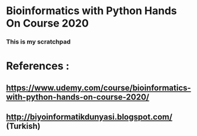# Bioinformatics with Python Hands On Course 2020

### This is my scratchpad

# References : 
## https://www.udemy.com/course/bioinformatics-with-python-hands-on-course-2020/
## http://biyoinformatikdunyasi.blogspot.com/ (Turkish)
